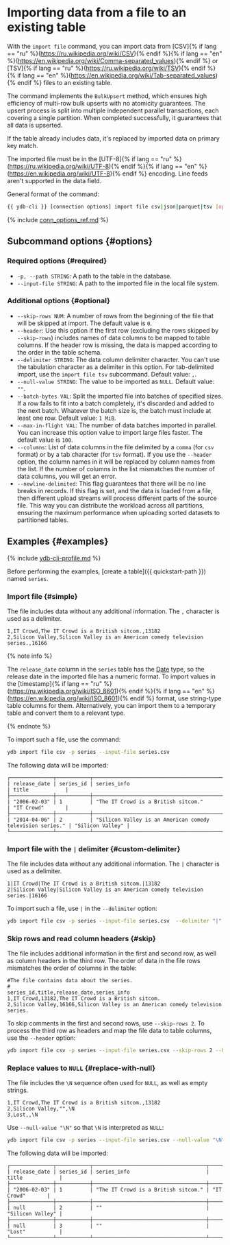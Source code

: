# Importing data from a file to an existing table

With the `import file` command, you can import data from [CSV]{% if lang == "ru" %}(https://ru.wikipedia.org/wiki/CSV){% endif %}{% if lang == "en" %}(https://en.wikipedia.org/wiki/Comma-separated_values){% endif %} or [TSV]{% if lang == "ru" %}(https://ru.wikipedia.org/wiki/TSV){% endif %}{% if lang == "en" %}(https://en.wikipedia.org/wiki/Tab-separated_values){% endif %} files to an existing table.

The command implements the `BulkUpsert` method, which ensures high efficiency of multi-row bulk upserts with no atomicity guarantees. The upsert process is split into multiple independent parallel transactions, each covering a single partition. When completed successfully, it guarantees that all data is upserted.

If the table already includes data, it's replaced by imported data on primary key match.

The imported file must be in the [UTF-8]{% if lang == "ru" %}(https://ru.wikipedia.org/wiki/UTF-8){% endif %}{% if lang == "en" %}(https://en.wikipedia.org/wiki/UTF-8){% endif %} encoding. Line feeds aren't supported in the data field.

General format of the command:

```bash
{{ ydb-cli }} [connection options] import file csv|json|parquet|tsv [options]
```

{% include [conn_options_ref.md](../../commands/_includes/conn_options_ref.md) %}

## Subcommand options {#options}

### Required options {#required}

* `-p, --path STRING`: A path to the table in the database.
* `--input-file STRING`: A path to the imported file in the local file system.

### Additional options {#optional}

* `--skip-rows NUM`: A number of rows from the beginning of the file that will be skipped at import. The default value is `0`.
* `--header`: Use this option if the first row (excluding the rows skipped by `--skip-rows`) includes names of data columns to be mapped to table columns. If the header row is missing, the data is mapped according to the order in the table schema.
* `--delimiter STRING`: The data column delimiter character. You can't use the tabulation character as a delimiter in this option. For tab-delimited import, use the `import file tsv` subcommand. Default value: `,`.
* `--null-value STRING`: The value to be imported as `NULL`. Default value: `""`.
* `--batch-bytes VAL`: Split the imported file into batches of specified sizes. If a row fails to fit into a batch completely, it's discarded and added to the next batch. Whatever the batch size is, the batch must include at least one row. Default value: `1 MiB`.
* `--max-in-flight VAL`: The number of data batches imported in parallel. You can increase this option value to import large files faster. The default value is `100`.
* `--columns`: List of data columns in the file delimited by a `comma` (for `csv` format) or by a tab character (for `tsv` format). If you use the `--header` option, the column names in it will be replaced by column names from the list. If the number of columns in the list mismatches the number of data columns, you will get an error.
* `--newline-delimited`: This flag guarantees that there will be no line breaks in records. If this flag is set, and the data is loaded from a file, then different upload streams will process different parts of the source file. This way you can distribute the workload across all partitions, ensuring the maximum performance when uploading sorted datasets to partitioned tables.

## Examples {#examples}

{% include [ydb-cli-profile.md](../../../../_includes/ydb-cli-profile.md) %}

Before performing the examples, [create a table]({{ quickstart-path }}) named `series`.

### Import file {#simple}

The file includes data without any additional information. The `,` character is used as a delimiter.

```text
1,IT Crowd,The IT Crowd is a British sitcom.,13182
2,Silicon Valley,Silicon Valley is an American comedy television series.,16166
```

{% note info %}

The `release_date` column in the `series` table has the [Date](../../../../yql/reference/types/primitive.md#datetime) type, so the release date in the imported file has a numeric format. To import values in the [timestamp]{% if lang == "ru" %}(https://ru.wikipedia.org/wiki/ISO_8601){% endif %}{% if lang == "en" %}(https://en.wikipedia.org/wiki/ISO_8601){% endif %} format, use string-type table columns for them. Alternatively, you can import them to a temporary table and convert them to a relevant type.

{% endnote %}

To import such a file, use the command:

```bash
ydb import file csv -p series --input-file series.csv
```

The following data will be imported:

```text
┌──────────────┬───────────┬───────────────────────────────────────────────────────────┬──────────────────┐
| release_date | series_id | series_info                                               | title            |
├──────────────┼───────────┼───────────────────────────────────────────────────────────┼──────────────────┤
| "2006-02-03" | 1         | "The IT Crowd is a British sitcom."                       | "IT Crowd"       |
├──────────────┼───────────┼───────────────────────────────────────────────────────────┼──────────────────┤
| "2014-04-06" | 2         | "Silicon Valley is an American comedy television series." | "Silicon Valley" |
└──────────────┴───────────┴───────────────────────────────────────────────────────────┴──────────────────┘
```

### Import file with the `|` delimiter {#custom-delimiter}

The file includes data without any additional information. The `|` character is used as a delimiter.

```text
1|IT Crowd|The IT Crowd is a British sitcom.|13182
2|Silicon Valley|Silicon Valley is an American comedy television series.|16166
```

To import such a file, use `|` in the `--delimiter` option:

```bash
ydb import file csv -p series --input-file series.csv  --delimiter "|"
```

### Skip rows and read column headers {#skip}

The file includes additional information in the first and second row, as well as column headers in the third row. The order of data in the file rows mismatches the order of columns in the table:

```text
#The file contains data about the series.
#
series_id,title,release_date,series_info
1,IT Crowd,13182,The IT Crowd is a British sitcom.
2,Silicon Valley,16166,Silicon Valley is an American comedy television series.
```

To skip comments in the first and second rows, use `--skip-rows 2`. To process the third row as headers and map the file data to table columns, use the `--header` option:

```bash
ydb import file csv -p series --input-file series.csv --skip-rows 2 --header
```

### Replace values to `NULL` {#replace-with-null}

The file includes the `\N` sequence often used for `NULL`, as well as empty strings.

```text
1,IT Crowd,The IT Crowd is a British sitcom.,13182
2,Silicon Valley,"",\N
3,Lost,,\N
```

Use `--null-value "\N"` so that `\N` is interpreted as `NULL`:

```bash
ydb import file csv -p series --input-file series.csv --null-value "\N"
```

The following data will be imported:

```text
┌──────────────┬───────────┬─────────────────────────────────────┬──────────────────┐
| release_date | series_id | series_info                         | title            |
├──────────────┼───────────┼─────────────────────────────────────┼──────────────────┤
| "2006-02-03" | 1         | "The IT Crowd is a British sitcom." | "IT Crowd"       |
├──────────────┼───────────┼─────────────────────────────────────┼──────────────────┤
| null         | 2         | ""                                  | "Silicon Valley" |
├──────────────┼───────────┼─────────────────────────────────────┼──────────────────┤
| null         | 3         | ""                                  | "Lost"           |
└──────────────┴───────────┴─────────────────────────────────────┴──────────────────┘
```
